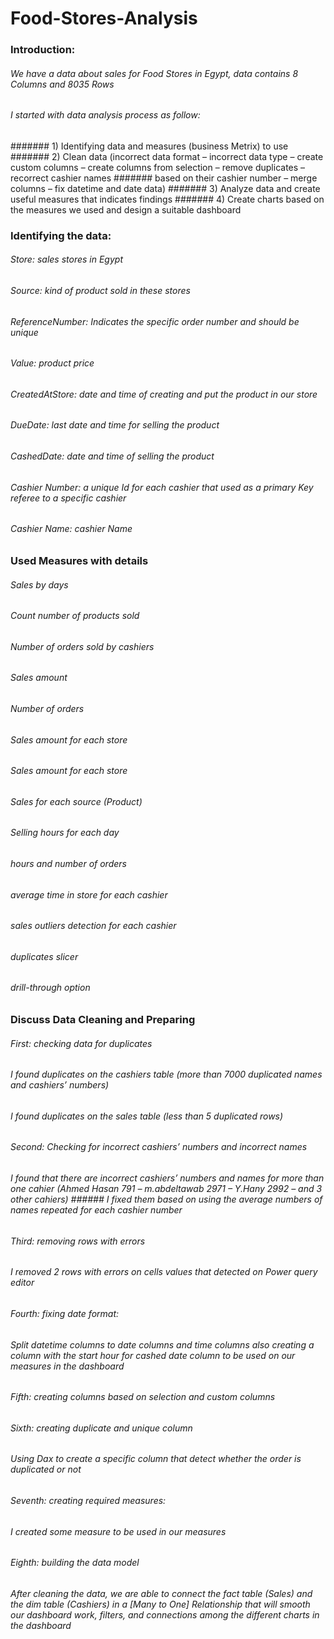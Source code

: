# Food-Stores-Analysis

### Introduction:
###### We have a data about sales for Food Stores in Egypt, data contains 8 Columns and 8035 Rows

###### I started with data analysis process as follow:
####### 1)	Identifying data and measures (business Metrix) to use
####### 2)	Clean data (incorrect data format – incorrect data type – create custom columns – create columns from selection – remove duplicates – recorrect cashier names ####### based on their cashier number – merge columns – fix datetime and date data)
####### 3)	 Analyze data and create useful measures that indicates findings
####### 4)	Create charts based on the measures we used and design a suitable dashboard

### Identifying the data:
###### Store: sales stores in Egypt
###### Source: kind of product sold in these stores
###### ReferenceNumber: Indicates the specific order number and should be unique
###### Value: product price
###### CreatedAtStore: date and time of creating and put the product in our store
###### DueDate: last date and time for selling the product
###### CashedDate: date and time of selling the product
###### Cashier Number: a unique Id for each cashier that used as a primary Key referee to a specific cashier
###### Cashier Name: cashier Name


### Used Measures with details
###### Sales by days
###### Count number of products sold
###### Number of orders sold by cashiers
###### Sales amount
###### Number of orders
###### Sales amount for each store
###### Sales amount for each store
###### Sales for each source (Product)
###### Selling hours for each day
###### hours and number of orders
###### average time in store for each cashier
###### sales outliers detection for each cashier
###### duplicates slicer
###### drill-through option


### Discuss Data Cleaning and Preparing

###### First: checking data for duplicates
###### I found duplicates on the cashiers table (more than 7000 duplicated names and cashiers’ numbers)
###### I found duplicates on the sales table (less than 5 duplicated rows)

###### Second: Checking for incorrect cashiers’ numbers and incorrect names
###### I found that there are incorrect cashiers’ numbers and names for more than one cahier (Ahmed Hasan 791 – m.abdeltawab 2971 – Y.Hany 2992 – and 3 other cahiers) ###### I fixed them based on using the average numbers of names repeated for each cashier number

###### Third: removing rows with errors
###### I removed 2 rows with errors on cells values that detected on Power query editor

###### Fourth: fixing date format:
###### Split datetime columns to date columns and time columns also creating a column with the start hour for cashed date column to be used on our measures in the dashboard

###### Fifth: creating columns based on selection and custom columns
###### Sixth: creating duplicate and unique column
###### Using Dax to create a specific column that detect whether the order is duplicated or not

###### Seventh: creating required measures:
###### I created some measure to be used in our measures

###### Eighth: building the data model
###### After cleaning the data, we are able to connect the fact table (Sales) and the dim table (Cashiers) in a [Many to One] Relationship that will smooth our dashboard work, filters, and connections among the different charts in the dashboard

